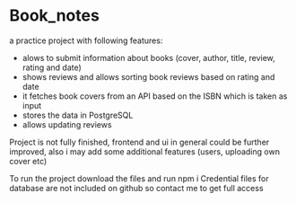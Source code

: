 # Book_notes
a practice project with following features:
- alows to submit information about books (cover, author, title, review, rating and date)
- shows reviews and allows sorting book reviews based on rating and date
- it fetches book covers from an API based on the ISBN which is taken as input
- stores the data in PostgreSQL
- allows updating reviews

Project is not fully finished, frontend and ui in general could be further improved, also i may add some additional features (users, uploading own cover etc) 


To run the project download the files and run npm i
Credential files for database are not included on github so contact me to get full access
